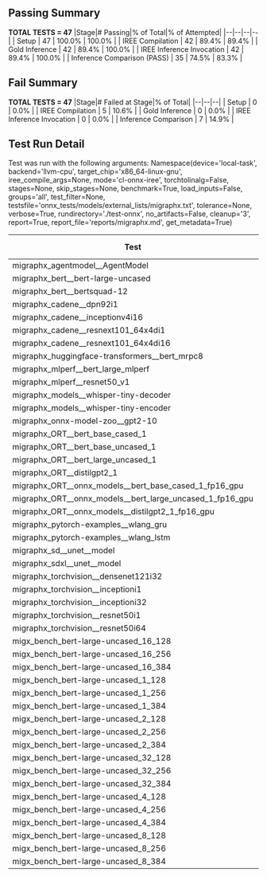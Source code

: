 ## Passing Summary

**TOTAL TESTS = 47**
|Stage|# Passing|% of Total|% of Attempted|
|--|--|--|--|
| Setup | 47 | 100.0% | 100.0% |
| IREE Compilation | 42 | 89.4% | 89.4% |
| Gold Inference | 42 | 89.4% | 100.0% |
| IREE Inference Invocation | 42 | 89.4% | 100.0% |
| Inference Comparison (PASS) | 35 | 74.5% | 83.3% |
## Fail Summary

**TOTAL TESTS = 47**
|Stage|# Failed at Stage|% of Total|
|--|--|--|
| Setup | 0 | 0.0% |
| IREE Compilation | 5 | 10.6% |
| Gold Inference | 0 | 0.0% |
| IREE Inference Invocation | 0 | 0.0% |
| Inference Comparison | 7 | 14.9% |
## Test Run Detail
Test was run with the following arguments:
Namespace(device='local-task', backend='llvm-cpu', target_chip='x86_64-linux-gnu', iree_compile_args=None, mode='cl-onnx-iree', torchtolinalg=False, stages=None, skip_stages=None, benchmark=True, load_inputs=False, groups='all', test_filter=None, testsfile='onnx_tests/models/external_lists/migraphx.txt', tolerance=None, verbose=True, rundirectory='./test-onnx', no_artifacts=False, cleanup='3', report=True, report_file='reports/migraphx.md', get_metadata=True)

| Test | Exit Status | Mean Benchmark Time (ms) | Notes |
|--|--|--|--|
| migraphx_agentmodel__AgentModel | compilation | None | |
| migraphx_bert__bert-large-uncased | PASS | 380.8597531169653 | |
| migraphx_bert__bertsquad-12 | compilation | None | |
| migraphx_cadene__dpn92i1 | PASS | 170.36728716144958 | |
| migraphx_cadene__inceptionv4i16 | PASS | 5379.7176244358225 | |
| migraphx_cadene__resnext101_64x4di1 | PASS | 342.61769366761047 | |
| migraphx_cadene__resnext101_64x4di16 | PASS | 5109.896246343851 | |
| migraphx_huggingface-transformers__bert_mrpc8 | PASS | 379.8264016707738 | |
| migraphx_mlperf__bert_large_mlperf | Numerics | 455.111396809419 | |
| migraphx_mlperf__resnet50_v1 | PASS | 89.54414166510105 | |
| migraphx_models__whisper-tiny-decoder | PASS | 33.32473745658284 | |
| migraphx_models__whisper-tiny-encoder | Numerics | 179.7278175751368 | |
| migraphx_onnx-model-zoo__gpt2-10 | compilation | None | |
| migraphx_ORT__bert_base_cased_1 | PASS | 88.52688016162978 | |
| migraphx_ORT__bert_base_uncased_1 | PASS | 88.83071140874 | |
| migraphx_ORT__bert_large_uncased_1 | PASS | 362.6463816811641 | |
| migraphx_ORT__distilgpt2_1 | PASS | 30.931158555728008 | |
| migraphx_ORT__onnx_models__bert_base_cased_1_fp16_gpu | Numerics | 82.76023234551151 | |
| migraphx_ORT__onnx_models__bert_large_uncased_1_fp16_gpu | Numerics | 264.1184789439042 | |
| migraphx_ORT__onnx_models__distilgpt2_1_fp16_gpu | Numerics | 40.79703148454428 | |
| migraphx_pytorch-examples__wlang_gru | PASS | 77.29665590105232 | |
| migraphx_pytorch-examples__wlang_lstm | PASS | 45.332621576057534 | |
| migraphx_sd__unet__model | import_model | None | |
| migraphx_sdxl__unet__model | import_model | None | |
| migraphx_torchvision__densenet121i32 | PASS | 1621.6976394255955 | |
| migraphx_torchvision__inceptioni1 | PASS | 194.7947203492125 | |
| migraphx_torchvision__inceptioni32 | PASS | 5496.098220348358 | |
| migraphx_torchvision__resnet50i1 | PASS | 86.50423213839531 | |
| migraphx_torchvision__resnet50i64 | PASS | 5070.348723481098 | |
| migx_bench_bert-large-uncased_16_128 | PASS | 2686.813416580359 | |
| migx_bench_bert-large-uncased_16_256 | PASS | 4246.751344452301 | |
| migx_bench_bert-large-uncased_16_384 | Numerics | 5783.003163834413 | |
| migx_bench_bert-large-uncased_1_128 | PASS | 346.35362805177766 | |
| migx_bench_bert-large-uncased_1_256 | PASS | 273.0708109835784 | |
| migx_bench_bert-large-uncased_1_384 | PASS | 372.8389870375395 | |
| migx_bench_bert-large-uncased_2_128 | PASS | 386.8940894802411 | |
| migx_bench_bert-large-uncased_2_256 | PASS | 639.8194693028927 | |
| migx_bench_bert-large-uncased_2_384 | PASS | 819.3633233507475 | |
| migx_bench_bert-large-uncased_32_128 | PASS | 5120.675289382537 | |
| migx_bench_bert-large-uncased_32_256 | PASS | 8061.618867019813 | |
| migx_bench_bert-large-uncased_32_384 | Numerics | 11369.963079690933 | |
| migx_bench_bert-large-uncased_4_128 | PASS | 730.10911171635 | |
| migx_bench_bert-large-uncased_4_256 | PASS | 1134.9163328607876 | |
| migx_bench_bert-large-uncased_4_384 | PASS | 1577.0391412079334 | |
| migx_bench_bert-large-uncased_8_128 | PASS | 1309.1642210880914 | |
| migx_bench_bert-large-uncased_8_256 | PASS | 2235.200742880503 | |
| migx_bench_bert-large-uncased_8_384 | PASS | 2908.3058858911195 | |
